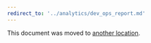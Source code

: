 ```yaml
---
redirect_to: '../analytics/dev_ops_report.md'
---
```


This document was moved to [another location](../analytics/dev_ops_report.md).

<!-- This redirect file can be deleted after February 1, 2021. -->
<!-- Before deletion, see: https://docs.gitlab.com/ee/development/documentation/#move-or-rename-a-page -->
